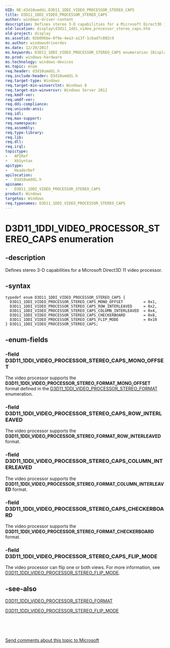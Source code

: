 ```yaml
---
UID: NE:d3d10umddi.D3D11_1DDI_VIDEO_PROCESSOR_STEREO_CAPS
title: D3D11_1DDI_VIDEO_PROCESSOR_STEREO_CAPS
author: windows-driver-content
description: Defines stereo 3-D capabilities for a Microsoft Direct3D 11 video processor.
old-location: display\d3d11_1ddi_video_processor_stereo_caps.htm
old-project: display
ms.assetid: 02b096be-0f9e-4ea3-a13f-1c6ad7c802c9
ms.author: windowsdriverdev
ms.date: 12/29/2017
ms.keywords: D3D11_1DDI_VIDEO_PROCESSOR_STEREO_CAPS enumeration [Display Devices], D3D11_1DDI_VIDEO_PROCESSOR_STEREO_CAPS_COLUMN_INTERLEAVED, d3d10umddi/D3D11_1DDI_VIDEO_PROCESSOR_STEREO_CAPS, d3d10umddi/D3D11_1DDI_VIDEO_PROCESSOR_STEREO_CAPS_MONO_OFFSET, d3d10umddi/D3D11_1DDI_VIDEO_PROCESSOR_STEREO_CAPS_COLUMN_INTERLEAVED, D3D11_1DDI_VIDEO_PROCESSOR_STEREO_CAPS_ROW_INTERLEAVED, d3d10umddi/D3D11_1DDI_VIDEO_PROCESSOR_STEREO_CAPS_CHECKERBOARD, D3D11_1DDI_VIDEO_PROCESSOR_STEREO_CAPS, D3D11_1DDI_VIDEO_PROCESSOR_STEREO_CAPS_CHECKERBOARD, d3d10umddi/D3D11_1DDI_VIDEO_PROCESSOR_STEREO_CAPS_FLIP_MODE, display.d3d11_1ddi_video_processor_stereo_caps, D3D11_1DDI_VIDEO_PROCESSOR_STEREO_CAPS_FLIP_MODE, D3D11_1DDI_VIDEO_PROCESSOR_STEREO_CAPS_MONO_OFFSET, d3d10umddi/D3D11_1DDI_VIDEO_PROCESSOR_STEREO_CAPS_ROW_INTERLEAVED
ms.prod: windows-hardware
ms.technology: windows-devices
ms.topic: enum
req.header: d3d10umddi.h
req.include-header: D3d10umddi.h
req.target-type: Windows
req.target-min-winverclnt: Windows 8
req.target-min-winversvr: Windows Server 2012
req.kmdf-ver: 
req.umdf-ver: 
req.ddi-compliance: 
req.unicode-ansi: 
req.idl: 
req.max-support: 
req.namespace: 
req.assembly: 
req.type-library: 
req.lib: 
req.dll: 
req.irql: 
topictype:
-	APIRef
-	kbSyntax
apitype:
-	HeaderDef
apilocation:
-	D3d10umddi.h
apiname:
-	D3D11_1DDI_VIDEO_PROCESSOR_STEREO_CAPS
product: Windows
targetos: Windows
req.typenames: D3D11_1DDI_VIDEO_PROCESSOR_STEREO_CAPS
---
```


# D3D11_1DDI_VIDEO_PROCESSOR_STEREO_CAPS enumeration


## -description


Defines stereo 3-D capabilities for a Microsoft Direct3D 11 video processor.


## -syntax


````
typedef enum D3D11_1DDI_VIDEO_PROCESSOR_STEREO_CAPS { 
  D3D11_1DDI_VIDEO_PROCESSOR_STEREO_CAPS_MONO_OFFSET         = 0x1,
  D3D11_1DDI_VIDEO_PROCESSOR_STEREO_CAPS_ROW_INTERLEAVED     = 0x2,
  D3D11_1DDI_VIDEO_PROCESSOR_STEREO_CAPS_COLUMN_INTERLEAVED  = 0x4,
  D3D11_1DDI_VIDEO_PROCESSOR_STEREO_CAPS_CHECKERBOARD        = 0x8,
  D3D11_1DDI_VIDEO_PROCESSOR_STEREO_CAPS_FLIP_MODE           = 0x10
} D3D11_1DDI_VIDEO_PROCESSOR_STEREO_CAPS;
````


## -enum-fields




### -field D3D11_1DDI_VIDEO_PROCESSOR_STEREO_CAPS_MONO_OFFSET

The video processor supports the <b>D3D11_1DDI_VIDEO_PROCESSOR_STEREO_FORMAT_MONO_OFFSET</b> format defined in the <a href="..\d3d10umddi\ne-d3d10umddi-d3d11_1ddi_video_processor_stereo_format.md">D3D11_1DDI_VIDEO_PROCESSOR_STEREO_FORMAT</a> enumeration.


### -field D3D11_1DDI_VIDEO_PROCESSOR_STEREO_CAPS_ROW_INTERLEAVED

The video processor supports the <b>D3D11_1DDI_VIDEO_PROCESSOR_STEREO_FORMAT_ROW_INTERLEAVED</b> format.


### -field D3D11_1DDI_VIDEO_PROCESSOR_STEREO_CAPS_COLUMN_INTERLEAVED

The video processor supports the <b>D3D11_1DDI_VIDEO_PROCESSOR_STEREO_FORMAT_COLUMN_INTERLEAVED</b> 
 format.


### -field D3D11_1DDI_VIDEO_PROCESSOR_STEREO_CAPS_CHECKERBOARD

The video processor supports the <b>D3D11_1DDI_VIDEO_PROCESSOR_STEREO_FORMAT_CHECKERBOARD</b> 
format.


### -field D3D11_1DDI_VIDEO_PROCESSOR_STEREO_CAPS_FLIP_MODE

The video processor can flip one or both views. For more information, see <a href="..\d3d10umddi\ne-d3d10umddi-d3d11_1ddi_video_processor_stereo_flip_mode.md">D3D11_1DDI_VIDEO_PROCESSOR_STEREO_FLIP_MODE</a>.


## -see-also

<a href="..\d3d10umddi\ne-d3d10umddi-d3d11_1ddi_video_processor_stereo_format.md">D3D11_1DDI_VIDEO_PROCESSOR_STEREO_FORMAT</a>

<a href="..\d3d10umddi\ne-d3d10umddi-d3d11_1ddi_video_processor_stereo_flip_mode.md">D3D11_1DDI_VIDEO_PROCESSOR_STEREO_FLIP_MODE</a>

 

 

<a href="mailto:wsddocfb@microsoft.com?subject=Documentation%20feedback [display\display]:%20D3D11_1DDI_VIDEO_PROCESSOR_STEREO_CAPS enumeration%20 RELEASE:%20(12/29/2017)&amp;body=%0A%0APRIVACY STATEMENT%0A%0AWe use your feedback to improve the documentation. We don't use your email address for any other purpose, and we'll remove your email address from our system after the issue that you're reporting is fixed. While we're working to fix this issue, we might send you an email message to ask for more info. Later, we might also send you an email message to let you know that we've addressed your feedback.%0A%0AFor more info about Microsoft's privacy policy, see http://privacy.microsoft.com/en-us/default.aspx." title="Send comments about this topic to Microsoft">Send comments about this topic to Microsoft</a>

